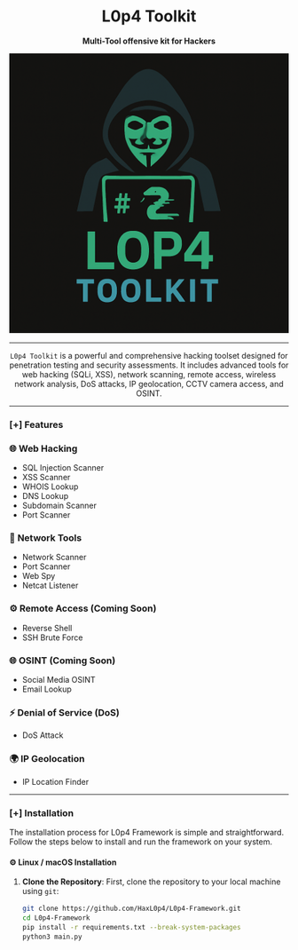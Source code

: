 <h1 align="center"> L0p4 Toolkit </h1>
<p align="center"><b>Multi-Tool offensive kit for Hackers</b></p>
<p align="center">
  <img src="https://github.com/HaxL0p4/L0p4-Framework/blob/main/img/lt.png">
</p>

---

<p align="center">
  <code>L0p4 Toolkit</code> is a powerful and comprehensive hacking toolset designed for penetration testing and security assessments. It includes advanced tools for web hacking (SQLi, XSS), network scanning, remote access, wireless network analysis, DoS attacks, IP geolocation, CCTV camera access, and OSINT. 
</p>

---
### [+] Features

### 🌐 **Web Hacking**
- SQL Injection Scanner
- XSS Scanner
- WHOIS Lookup
- DNS Lookup
- Subdomain Scanner
- Port Scanner

### 📡 **Network Tools**
- Network Scanner
- Port Scanner
- Web Spy
- Netcat Listener

### ⚙️ **Remote Access (Coming Soon)**
- Reverse Shell
- SSH Brute Force

### 🌐 **OSINT (Coming Soon)**
- Social Media OSINT
- Email Lookup

### ⚡ **Denial of Service (DoS)**
- DoS Attack
  
### 🌍 **IP Geolocation**
- IP Location Finder

---
### [+] Installation

The installation process for L0p4 Framework is simple and straightforward. Follow the steps below to install and run the framework on your system.

#### ⚙️ **Linux / macOS Installation**

1. **Clone the Repository**:
   First, clone the repository to your local machine using `git`:

   ```bash
   git clone https://github.com/HaxL0p4/L0p4-Framework.git
   cd L0p4-Framework
   pip install -r requirements.txt --break-system-packages
   python3 main.py
